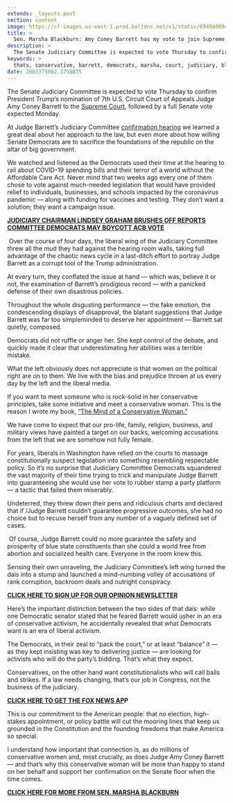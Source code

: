 ```yaml
--- 
extends: _layouts.post 
section: content 
image: https://cf-images.us-east-1.prod.boltdns.net/v1/static/694940094001/7d4b260d-300d-4ec0-8502-e8020e5ad044/8b46d387-e51a-4033-9a6f-e55d7f31ffef/1280x720/match/image.jpg 
title: > 
  Sen. Marsha Blackburn: Amy Coney Barrett has my vote to join Supreme Court — here’s why 
description: > 
  The Senate Judiciary Committee is expected to vote Thursday to confirm President Trump’s nomination of 7th U.S.Circuit Court of Appeals Judge Amy Coney Barrett to the Supreme Court, followed by a full Senate vote expected Monday.Throughout the whole disgusting performance — the fake emotion, the condescending displays of disapproval, the blatant suggestions that Judge Barrett was far too simpleminded to deserve her appointment — Barrett sat quietly, composed.Undeterred, they threw down their pens and ridiculous charts and declared that if /Judge Barrett couldn’t guarantee progressive outcomes, she had no choice but to recuse herself from any number of a vaguely defined set of cases.Of course, Judge Barrett could no more guarantee the safety and prosperity of blue state constituents than she could a world free from abortion and socialized health care. 
keywords: > 
  thats, conservative, barrett, democrats, marsha, court, judiciary, blackburn, judge, vote, coney, committee, join, senate, sen, supreme, left, heres 
date: 1603375082.3758035 
--- 
```

<div><p class="speakable">The Senate Judiciary Committee is expected to vote Thursday to confirm President Trump&#8217;s nomination of 7th U.S. Circuit Court of Appeals Judge Amy Coney Barrett to the <a href="https://www.foxnews.com/category/politics/judiciary/supreme-court">Supreme Court</a>, followed by a full Senate vote expected Monday.</p><p class="ad gam"></p><p class="ad gam"></p><p class="ad gam"></p><p class="speakable">At Judge Barrett&#8217;s Judiciary Committee <a href="https://www.foxnews.com/category/politics/judiciary/confirmation-of-amy-coney-barrett">confirmation hearing</a> we learned a great deal about her approach to the law, but even more about how willing Senate Democrats are to sacrifice the foundations of the republic on the altar of big government.</p><p>We watched and listened as the Democrats used their time at the hearing to rail about COVID-19 spending bills and their terror of a world without the Affordable Care Act. Never mind that two weeks ago every one of them chose to vote against much-needed legislation that would have provided relief to individuals, businesses, and schools impacted by the coronavirus pandemic &#8212; along with funding for vaccines and testing. They don&#8217;t want a solution; they want a campaign issue.</p><p><strong><a href="https://www.foxnews.com/politics/lindsey-graham-committee-democrats-may-boycott-acb-vote">JUDICIARY CHAIRMAN LINDSEY GRAHAM BRUSHES OFF REPORTS COMMITTEE DEMOCRATS MAY BOYCOTT ACB VOTE</a></strong></p><p class="ad gam"></p><p>&#160;Over the course of four days, the liberal wing of the Judiciary Committee threw all the mud they had against the hearing room walls, taking full advantage of the chaotic news cycle in a last-ditch effort to portray Judge Barrett as a corrupt tool of the Trump administration.</p><p class="ad gam"></p><p>At every turn, they conflated the issue at hand &#8212; which was, believe it or not, the examination of Barrett&#8217;s prodigious record &#8212; with a panicked defense of their own disastrous policies.</p><p>Throughout the whole disgusting performance &#8212; the fake emotion, the condescending displays of disapproval, the blatant suggestions that Judge Barrett was far too simpleminded to deserve her appointment &#8212; Barrett sat quietly, composed.</p><p class="ad gam"></p><p>Democrats did not ruffle or anger her. She kept control of the debate, and quickly made it clear that underestimating her abilities was a terrible mistake.</p><p class="ad gam"></p><p>What the left obviously does not appreciate is that women on the political right are on to them. We live with the bias and prejudice thrown at us every day by the left and the liberal media.</p><p class="ad gam"></p><p>If you want to meet someone who is rock-solid in her conservative principles, take some initiative and meet a conservative woman. This is the reason I wrote my book, <a href="https://www.amazon.com/Mind-Conservative-Woman-Seeking-Country/dp/1546059210/ref=sr_1_1?crid=1IXTJ5H06TPH8&amp;dchild=1&amp;keywords=the+mind+of+a+conservative+woman&amp;qid=1603338389&amp;sprefix=%22The+mind+of+a+%2Caps%2C151&amp;sr=8-1">&#8220;The Mind of a Conservative Woman.&#8221;</a></p><p class="ad gam"></p><p>We have come to expect that our pro-life, family, religion, business, and military views have painted a target on our backs, welcoming accusations from the left that we are somehow not fully female.</p><p>For years, liberals in Washington have relied on the courts to massage constitutionally suspect legislation into something resembling respectable policy. So it&#8217;s no surprise that Judiciary Committee Democrats squandered the vast majority of their time trying to trick and manipulate Judge Barrett into guaranteeing she would use her vote to rubber stamp a party platform &#8212; a tactic that failed them miserably.</p><p>Undeterred, they threw down their pens and ridiculous charts and declared that if /Judge Barrett couldn&#8217;t guarantee progressive outcomes, she had no choice but to recuse herself from any number of a vaguely defined set of cases.</p><p class="ad gam"></p><p class="ad gam"></p><p>&#160;Of course, Judge Barrett could no more guarantee the safety and prosperity of blue state constituents than she could a world free from abortion and socialized health care. Everyone in the room knew this.</p><p>Sensing their own unraveling, the Judiciary Committee&#8217;s left wing turned the dais into a stump and launched a mind-numbing volley of accusations of rank corruption, backroom deals and outright conspiracy.&#160;</p><p class="ad gam"></p><p><strong><a href="https://www.foxnews.com/newsletters">CLICK HERE TO SIGN UP FOR OUR OPINION NEWSLETTER</a></strong></p><p class="ad gam"></p><p>Here&#8217;s the important distinction between the two sides of that dais: while one Democratic senator stated that he feared Barrett would usher in an era of conservative activism, he accidentally revealed that what Democrats want is an era of liberal activism.</p><p class="ad gam"></p><p>The Democrats, in their zeal to &#8220;pack the court,&#8221; or at least &#8220;balance&#8221; it &#8212; as they kept insisting was key to delivering justice &#8212; are looking for activists who will do the party&#8217;s bidding. That&#8217;s what they expect.</p><p>Conservatives, on the other hand want constitutionalists who will call balls and strikes. If a law needs changing, that&#8217;s our job in Congress, not the business of the judiciary.</p><p class="ad gam"></p><p><strong><a href="https://www.foxnews.com/apps-products?pid=AppArticleLink">CLICK HERE TO GET THE FOX NEWS AP</a>P</strong></p><p>This is our commitment to the American people: that no election, high-stakes appointment, or policy battle will cut the mooring lines that keep us grounded in the Constitution and the founding freedoms that make America so special.</p><p class="ad gam"></p><p>I understand how important that connection is, as do millions of conservative women and, most crucially, as does Judge Amy Coney Barrett &#8212; and that&#8217;s why this conservative woman will be more than happy to stand on her behalf and support her confirmation on the Senate floor when the time comes.</p><p class="ad gam"></p><p class="ad gam"></p><p><strong><a href="https://www.foxnews.com/person/b/sen-marsha-blackburn">CLICK HERE FOR MORE FROM SEN. MARSHA BLACKBURN</a></strong></p></div>